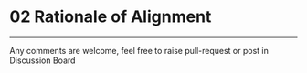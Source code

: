 # 02 Rationale of Alignment

---

Any comments are welcome, feel free to raise pull-request or post in Discussion Board